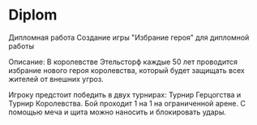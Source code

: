 # Diplom
Дипломная работа
Создание игры "Избрание героя" для дипломной работы

Описание:
  В королевстве Этельсторф каждые 50 лет проводится избрание нового героя королевства, который будет защищать всех жителей от внешних угроз.
	
Игроку предстоит победить в двух турнирах: Турнир Герцогства и Турнир Королевства. Бой проходит 1 на 1 на ограниченной арене. С помощью меча и щита можно наносить и блокировать удары.
